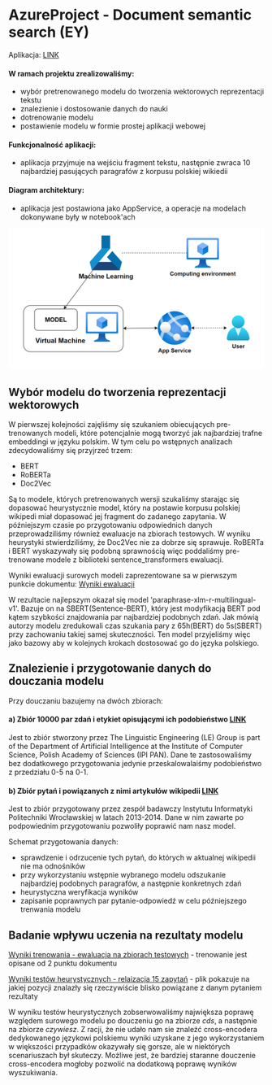 # AzureProject - Document semantic search (EY)

Aplikacja: [LINK](http://reacappappnpm.azurewebsites.net/)

#### W ramach projektu zrealizowaliśmy:
* wybór pretrenowanego modelu do tworzenia wektorowych reprezentacji tekstu
* znalezienie i dostosowanie danych do nauki
* dotrenowanie modelu
* postawienie modelu w formie prostej aplikacji webowej

#### Funkcjonalność aplikacji:
* aplikacja przyjmuje na wejściu fragment tekstu, następnie zwraca 10 najbardziej pasujących paragrafów z korpusu polskiej wikiedii
 
#### Diagram architektury:
* aplikacja jest postawiona jako AppService, a operacje na modelach dokonywane były w notebook'ach

![](/docs/OstatecznyAzureDiagram2.png)

## Wybór modelu do tworzenia reprezentacji wektorowych

W pierwszej kolejności zajęliśmy się szukaniem obiecujących pre-trenowanych modeli, które potencjalnie mogą tworzyć jak najbardziej trafne embeddingi w języku polskim. W tym celu po wstępnych analizach zdecydowaliśmy się przyjrzeć trzem:
* BERT
* RoBERTa
* Doc2Vec

Są to modele, których pretrenowanych wersji szukaliśmy starając się dopasować heurystycznie model, który na postawie korpusu polskiej wikipedi miał dopasować jej fragment do zadanego zapytania. W późniejszym czasie po przygotowaniu odpowiednich danych przeprowadziliśmy również ewaluacje na zbiorach testowych. W wyniku heurystyki stwierdziliśmy, że Doc2Vec nie za dobrze się sprawuje. RoBERTa i BERT wyskazywały się podobną sprawnością więc poddaliśmy pre-trenowane modele z biblioteki sentence_transformers ewaluacji.

Wyniki ewaluacji surowych modeli zaprezentowane sa w pierwszym punkcie dokumentu:
[Wyniki ewaluacji](models_training/Trening.md)

W rezultacie najlepszym okazał się model 'paraphrase-xlm-r-multilingual-v1'. Bazuje on na SBERT(Sentence-BERT), który jest modyfikacją BERT pod kątem szybkości znajdowania par najbardziej podobnych zdań. Jak mówią autorzy modelu zredukowali czas szukania pary z 65h(BERT) do 5s(SBERT) przy zachowaniu takiej samej skuteczności. Ten model przyjeliśmy więc jako bazowy aby w kolejnych krokach dostosować go do języka polskiego.

## Znalezienie i przygotowanie danych do douczania modelu
Przy douczaniu bazujemy na dwóch zbiorach:
#### a) Zbiór 10000 par zdań i etykiet opisującymi ich podobieństwo [LINK](http://zil.ipipan.waw.pl/Scwad/CDSCorpus?action=AttachFile&do=view&target=dataset_1000.csv)
Jest to zbiór stworzony przez The Linguistic Engineering (LE) Group is part of the Department of Artificial Intelligence at the Institute of Computer Science, Polish Academy of Sciences (IPI PAN). Dane te zastosowaliśmy bez dodatkowego przygotowania jedynie przeskalowalaiśmy podobieństwo z przedziału 0-5 na 0-1.
 
#### b) Zbiór pytań i powiązanych z nimi artykułów wikipedii [LINK](http://nlp.pwr.wroc.pl/en/tools-and-resources/resources/czy-wiesz-question-answering-dataset)
Jest to zbiór przygotowany przez zespół badawczy Instytutu Informatyki Politechniki Wrocławskiej w latach 2013-2014. Dane w nim zawarte po podpowiednim przygotowaniu pozwoliły poprawić nam nasz model.

Schemat przygotowania danych:
 - sprawdzenie i odrzucenie tych pytań, do których w aktualnej wikipedii nie ma odnośników
 - przy wykorzystaniu wstępnie wybranego modelu odszukanie najbardziej podobnych paragrafów, a następnie konkretnych zdań
 - heurystyczna weryfikacja wyników
 - zapisanie poprawnych par pytanie-odpowiedź w celu późniejszego trenwania modelu
 
## Badanie wpływu uczenia na rezultaty modelu
 
 [Wyniki trenowania - ewaluacja na zbiorach testowych](models_training/Trening.md) - trenowanie jest opisane od 2 punktu dokumentu
 
 [Wyniki testów heurystycznych - relaizacja 15 zapytań](models_tests/README.md) - plik pokazuje na jakiej pozycji znalazły się rzeczywiście blisko powiązane z danym pytaniem rezultaty
 
 W wyniku testów heurystycznych zobserwowaliśmy największa poprawę względem surowego modelu po douczeniu go na zbiorze *cds*, a następnie na zbiorze *czywiesz*. Z racji, że nie udało nam sie znaleźć cross-encodera dedykowanego językowi polskiemu wyniki uzyskane z jego wykorzystaniem w większości przypadków okazywały się gorsze, ale w niektórych scenariuszach był skuteczy. Możliwe jest, że bardziej staranne douczenie cross-encodera mogłoby pozwolić na dodatkową poprawę wyników wyszukiwania. 
